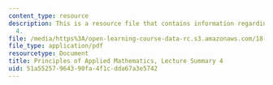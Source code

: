 ```yaml
---
content_type: resource
description: This is a resource file that contains information regarding lecture summary
  4.
file: /media/https%3A/open-learning-course-data-rc.s3.amazonaws.com/18-311-principles-of-applied-mathematics-spring-2014/51a55257964390fa4f1cdda67a3e5742_MIT18_311S14_Lecture4.pdf
file_type: application/pdf
resourcetype: Document
title: Principles of Applied Mathematics, Lecture Summary 4
uid: 51a55257-9643-90fa-4f1c-dda67a3e5742
---
```

